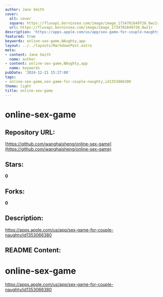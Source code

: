 ```yaml
---
author: Jane Smith
cover:
  alt: cover
  square: https://fluxapi.borninsea.com/image/image_1734781649728_0wz1r
  url: https://fluxapi.borninsea.com/image/image_1734781649728_0wz1r
description: 'https://apps.apple.com/us/app/sex-game-for-couple-naughty/id1353066380'
featured: true
keywords: online-sex-game,NAughty,app
layout: ../../layouts/MarkdownPost.astro
meta:
- content: Jane Smith
  name: author
- content: online-sex-game,NAughty,app
  name: keywords
pubDate: '2024-12-21 15:27:08'
tags:
- online-sex-game,sex-game-for-couple-naughty,id1353066380
theme: light
title: online-sex-game
---
```


# online-sex-game

## Repository URL: 
[https://github.com/wanghaisheng/online-sex-game](https://github.com/wanghaisheng/online-sex-game)

## Stars: 
**0**

## Forks: 
**0**

## Description: 
https://apps.apple.com/us/app/sex-game-for-couple-naughty/id1353066380

## README Content: 
# online-sex-game
https://apps.apple.com/us/app/sex-game-for-couple-naughty/id1353066380

